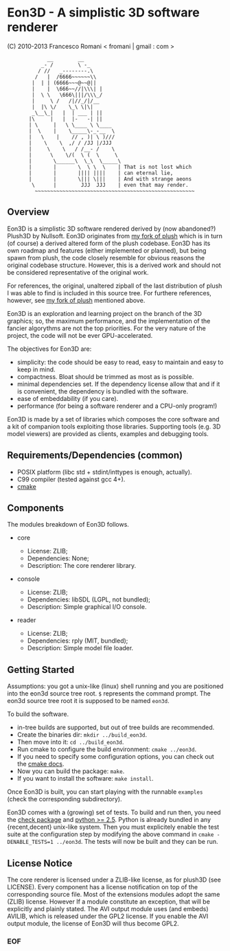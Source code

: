 
Eon3D - A simplistic 3D software renderer
=========================================

(C) 2010-2013 Francesco Romani < fromani | gmail : com >



	             __        __
	           _- /        \ -_
	          / //   _--------.\
	         /   |  /6666~~~~~~\\
	        |  | | (6666~~~@~~@||
	        |    |  \666~~//|\\\| |
	        |  \ \   \666\|||/\\\_/
	        |     \ /   /|//_/|/__
	        |  |\ \/    \_\ \|\|
	        _\__\_|   |  | ___ | ||
	       |\     |   |  |-   -| ||
	       | \     |   \ \____ \ \____
	       |  \    |    \_____\-_-__  \
	       |   \    |    // , )| \ )///
	       |    \    \  ,/ / /JJ |/JJJ
	       |     \    \   / /__- /    \
	       |      \    \/(  \ (  \     \
	       |       \______\  \_\  \_____\
	       |       |       \  \ \  \    | That is not lost which
	       |       |       |||| ||||    | can eternal lie,
	       |       |       \||| \|||    | And with strange aeons
	        \      |        JJJ  JJJ    | even that may render.
	         ~~~~~~~~~~~~~~~~~~~~~~~~~~~~~~~~~~~~~~~~~~~~~~~~~~~~


Overview
--------

Eon3D is a simplistic 3D software rendered derived by (now abandoned?)
Plush3D by Nullsoft. Eon3D originates from
[my fork of plush](http://github.com/mojaves/plush)
which is in turn (of course) a derived altered form of the plush codebase.
Eon3D has its own roadmap and features (either implemented or planned), but
being spawn from plush, the code closely resemble for obvious reasons
the original codebase structure. However, this is a derived work and should
not be considered representative of the original work.

For references, the original, unaltered zipball of the last distribution of
plush I was able to find is included in this source tree.
For furthere references, however, see 
[my fork of plush](http://github.com/mojaves/plush)
mentioned above.

Eon3D is an exploration and learning project on the branch of the 3D
graphics; so, the maximum performance, and the implementation of the
fancier algorythms are not the top priorities.
For the very nature of the project, the code will not be ever
GPU-accelerated.

The objectives for Eon3D are:

* simplicity: the code should be easy to read, easy to maintain and
  easy to keep in mind.
* compactness. Bloat should be trimmed as most as is possible.
* minimal dependencies set. If the dependency license allow that and if
  it is convenient, the dependency is bundled with the software.
* ease of embeddability (if you care).
* performance (for being a software renderer and a CPU-only program!)

Eon3D is made by a set of libraries which composes the core software
and a kit of companion tools exploiting those libraries.
Supporting tools (e.g. 3D model viewers) are provided as clients,
examples and debugging tools.


Requirements/Dependencies (common)
----------------------------------

* POSIX platform (libc std + stdint/inttypes is enough, actually).
* C99 compiler (tested against gcc 4+).
* [cmake](http://www.cmake.org)


Components
----------

The modules breakdown of Eon3D follows.

* core
  - License: ZLIB;
  - Dependencies: None;
  - Description: The core renderer library.

* console
  - License: ZLIB;
  - Dependencies: libSDL (LGPL, not bundled);
  - Description: Simple graphical I/O console.

* reader
  - License: ZLIB;
  - Dependencies: rply (MIT, bundled);
  - Description: Simple model file loader.


Getting Started
---------------

Assumptions: you got a unix-like (linux) shell running
and you are positioned into the eon3d source tree root.
`$` represents the command prompt. The eon3d source tree root
it is supposed to be named `eon3d`.

To build the software. 
* in-tree builds are supported, but out of tree builds are recommended.
* Create the binaries dir: `mkdir ../build_eon3d`.
* Then move into it: `cd ../build_eon3d`.
* Run cmake to configure the build environment: `cmake ../eon3d`.
* If you need to specify some configuration options, you
  can check out the 
  [cmake docs](http://www.cmake.org/cmake/help/runningcmake.html).
* Now you can build the package: `make`.
* If you want to install the software: `make install`.

Once Eon3D is built, you can start playing with the runnable `examples`
(check the corresponding subdirectory).

Eon3D comes with a (growing) set of tests. To build and run then,
you need the [check package](http://check.sf.net) and [python >= 2.5](http://www.python.org).
Python is already bundled in any {recent,decent} unix-like system.
Then you must explicitely enable the test suite at the configuration
step by modifying the above command in `cmake -DENABLE_TESTS=1 ../eon3d`.
The tests will now be built and they can be run.

License Notice
--------------

The core renderer is licensed under a ZLIB-like license, as for
plush3D (see LICENSE).
Every component has a license notification on top of the corresponding
source file. Most of the extensions modules adopt the same (ZLIB)
license. However If a module constitute an exception, that will be 
explicitly and plainly stated.
The AVI output module uses (and embeds) AVILIB, which is released under
the GPL2 license. If you enable the AVI output module, the license of
Eon3D will thus become GPL2.

### EOF ###

